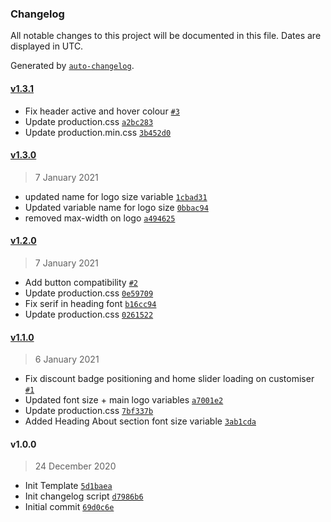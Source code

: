 ### Changelog

All notable changes to this project will be documented in this file. Dates are displayed in UTC.

Generated by [`auto-changelog`](https://github.com/CookPete/auto-changelog).

#### [v1.3.1](https://github.com/ryanshirley-flipdish/Elixir-Template-Cafe-Shirley/compare/v1.3.0...v1.3.1)

- Fix header active and hover colour [`#3`](https://github.com/ryanshirley-flipdish/Elixir-Template-Cafe-Shirley/pull/3)
- Update production.css [`a2bc283`](https://github.com/ryanshirley-flipdish/Elixir-Template-Cafe-Shirley/commit/a2bc28393252a96d50d4a34a3ea0dee3c9594490)
- Update production.min.css [`3b452d0`](https://github.com/ryanshirley-flipdish/Elixir-Template-Cafe-Shirley/commit/3b452d00d5f9f2feb24e34b810f46bba4ba0418d)

#### [v1.3.0](https://github.com/ryanshirley-flipdish/Elixir-Template-Cafe-Shirley/compare/v1.2.0...v1.3.0)

> 7 January 2021

- updated name for logo size variable [`1cbad31`](https://github.com/ryanshirley-flipdish/Elixir-Template-Cafe-Shirley/commit/1cbad31e4f28d969faebb90dca8e515744fd8f5e)
- Updated variable name for logo size [`0bbac94`](https://github.com/ryanshirley-flipdish/Elixir-Template-Cafe-Shirley/commit/0bbac94d468a11ced4852a4041c06f066da8ebbd)
- removed max-width on logo [`a494625`](https://github.com/ryanshirley-flipdish/Elixir-Template-Cafe-Shirley/commit/a4946252253e68d7626a507343c10a1b02d8a39a)

#### [v1.2.0](https://github.com/ryanshirley-flipdish/Elixir-Template-Cafe-Shirley/compare/v1.1.0...v1.2.0)

> 7 January 2021

- Add button compatibility [`#2`](https://github.com/ryanshirley-flipdish/Elixir-Template-Cafe-Shirley/pull/2)
- Update production.css [`0e59709`](https://github.com/ryanshirley-flipdish/Elixir-Template-Cafe-Shirley/commit/0e5970960382979a4a9a889fd551cf7349c91446)
- Fix serif in heading font [`b16cc94`](https://github.com/ryanshirley-flipdish/Elixir-Template-Cafe-Shirley/commit/b16cc948e5b6a6e89bde287f288f7a6ba7427019)
- Update production.css [`0261522`](https://github.com/ryanshirley-flipdish/Elixir-Template-Cafe-Shirley/commit/02615226932f91d612cf93b3177951757d8f4381)

#### [v1.1.0](https://github.com/ryanshirley-flipdish/Elixir-Template-Cafe-Shirley/compare/v1.0.0...v1.1.0)

> 6 January 2021

- Fix discount badge positioning and home slider loading on customiser [`#1`](https://github.com/ryanshirley-flipdish/Elixir-Template-Cafe-Shirley/pull/1)
- Updated font size + main logo variables [`a7001e2`](https://github.com/ryanshirley-flipdish/Elixir-Template-Cafe-Shirley/commit/a7001e2dc64942fcac0f37bc649dd4bf2262a2db)
- Update production.css [`7bf337b`](https://github.com/ryanshirley-flipdish/Elixir-Template-Cafe-Shirley/commit/7bf337b85e279ddbe6aa12f2387bf61f3d49557f)
- Added Heading About section font size variable [`3ab1cda`](https://github.com/ryanshirley-flipdish/Elixir-Template-Cafe-Shirley/commit/3ab1cda64bf0ad79e2f7ca85e21de90a07587b62)

#### v1.0.0

> 24 December 2020

- Init Template [`5d1baea`](https://github.com/ryanshirley-flipdish/Elixir-Template-Cafe-Shirley/commit/5d1baea71409f8dd908318ced2ad26794723b653)
- Init changelog script [`d7986b6`](https://github.com/ryanshirley-flipdish/Elixir-Template-Cafe-Shirley/commit/d7986b6c8abbabd87470ced6e593360d9ad8f724)
- Initial commit [`69d0c6e`](https://github.com/ryanshirley-flipdish/Elixir-Template-Cafe-Shirley/commit/69d0c6ebd610078e6c6fef76d086b4fe80ae45f9)
